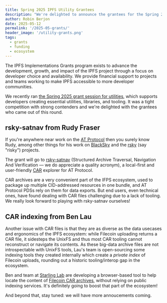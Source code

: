```yaml
---
title: Spring 2025 IPFS Utility Grantees
description: "We're delighted to announce the grantees for the Spring 2025 round of IPFS Utility Grants."
author: Robin Berjon
date: 2025-05-12
permalink: '/2025-05-grants/'
header_image: '/utility-grants.png'
tags:
  - grants
  - funding
  - ecosystem
---
```


The IPFS Implementations Grants program exists to advance the development, growth, and impact of the IPFS project
through a focus on developer choice and availability. We provide financial support to projects and teams working to
make IPFS accessible to more developer communities.

We recently ran [the Spring 2025 grant session for utilities](https://ipfsgrants.io/utility-grants/), which supports
developers creating essential utilities, libraries, and tooling. It was a tight competition with strong contenders
and we're delighted with the grantees who came out of this round.

## rsky-satnav from Rudy Fraser

If you're anywhere near work on the [AT Protocol](https://atproto.com/) then you surely know Rudy, among other things for his
work on [BlackSky](https://www.blackskyweb.xyz/) and the [rsky](https://github.com/blacksky-algorithms/rsky)
(say "risky") projects.

The grant will go to [rsky-satnav](https://github.com/blacksky-algorithms/rsky/tree/main/rsky-satnav) (Structured
Archive Traversal, Navigation And Verification — we do appreciate a quality acronym), a local-first and user-friendly
[CAR](https://dasl.ing/car.html) explorer for AT Protocol.

CAR archives are a very convenient part of the IFPS ecosystem, used to package up multiple CID-addressed resources
in one bundle, and AT Protocol PDSs rely on them for data exports. But end users, even technical ones, have found
dealing with CAR files challenging due to a lack of tooling. We really look forward to playing with rsky-satnav
ourselves!

## CAR indexing from Ben Lau

Another issue with CAR files is that they are as diverse as the data usecases and ergonomics of the IPFS ecosystem: 
while Filecoin uploading returns a CAR file, it sidesteps the UnixFS and thus most CAR tooling cannot reconstruct or navigate its contents.
As these big-data archive files are not introspectable with UnixFS tools, Lau's team is open-sourcing some indexing tools they created internally which create a _private index_ of Filecoin uploads, rounding out a historic tooling/interop gap in the ecosystem.

Ben and team at [Starling Lab](https://starlinglab.org/) are developing a browser-based tool to help
locate the content of [Filecoin CAR archives](https://spec.filecoin.io/systems/filecoin_files/piece/), without relying on public indexing services. It's definitely going to
boost that part of the ecosystem!

And beyond that, stay tuned: we will have more annoucements coming.
